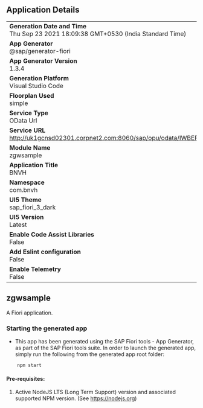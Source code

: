 ## Application Details
|               |
| ------------- |
|**Generation Date and Time**<br>Thu Sep 23 2021 18:09:38 GMT+0530 (India Standard Time)|
|**App Generator**<br>@sap/generator-fiori|
|**App Generator Version**<br>1.3.4|
|**Generation Platform**<br>Visual Studio Code|
|**Floorplan Used**<br>simple|
|**Service Type**<br>OData Url|
|**Service URL**<br>http://uk1gcnsd02301.corpnet2.com:8060/sap/opu/odata/IWBEP/GWSAMPLE_BASIC/
|**Module Name**<br>zgwsample|
|**Application Title**<br>BNVH|
|**Namespace**<br>com.bnvh|
|**UI5 Theme**<br>sap_fiori_3_dark|
|**UI5 Version**<br>Latest|
|**Enable Code Assist Libraries**<br>False|
|**Add Eslint configuration**<br>False|
|**Enable Telemetry**<br>False|

## zgwsample

A Fiori application.

### Starting the generated app

-   This app has been generated using the SAP Fiori tools - App Generator, as part of the SAP Fiori tools suite.  In order to launch the generated app, simply run the following from the generated app root folder:

```
    npm start
```

#### Pre-requisites:

1. Active NodeJS LTS (Long Term Support) version and associated supported NPM version.  (See https://nodejs.org)


